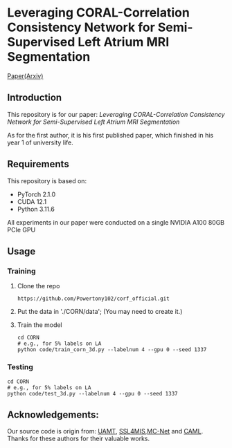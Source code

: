 # Leveraging CORAL-Correlation Consistency Network for Semi-Supervised Left Atrium MRI Segmentation

[Paper(Arxiv)](https://arxiv.org/abs/2410.15916)

## Introduction

This repository is for our paper: *Leveraging CORAL-Correlation Consistency Network for Semi-Supervised Left Atrium MRI Segmentation*

As for the first author, it is his first published paper, which finished in his year 1 of university life.



## Requirements

This repository is based on:

- PyTorch 2.1.0
- CUDA 12.1
- Python 3.11.6

All experiments in our paper were conducted on a single NVIDIA A100 80GB PCIe GPU



## Usage

### Training

1. Clone the repo

   ```
   https://github.com/Powertony102/corf_official.git
   ```

2. Put the data in './CORN/data'; (You may need to create it.)

3. Train the model

   ``` 
   cd CORN
   # e.g., for 5% labels on LA
   python code/train_corn_3d.py --labelnum 4 --gpu 0 --seed 1337
   ```

### Testing

```
cd CORN
# e.g., for 5% labels on LA
python code/test_3d.py --labelnum 4 --gpu 0 --seed 1337
```



## Acknowledgements:

Our source code is origin from: [UAMT](https://github.com/yulequan/UA-MT), [SSL4MIS](https://github.com/HiLab-git/SSL4MIS),[MC-Net](https://https//github.com/ycwu1997/MC-Net) and [CAML](https://github.com/Herschel555/CAML/tree/master?tab=readme-ov-file). Thanks for these authors for their valuable works.
